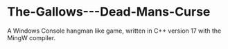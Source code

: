 # The-Gallows---Dead-Mans-Curse
A Windows Console hangman like game, written in C++ version 17 with the MingW compiler.
